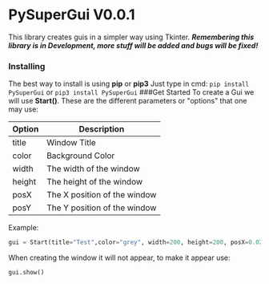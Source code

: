 # PySuperGui V0.0.1
This library creates guis in a simpler way using Tkinter.
***Remembering this library is in Development, more stuff will be added and bugs will be fixed!***
### Installing
The best way to install is using **pip** or **pip3**
Just type in cmd:
`pip install PySuperGui`
or
`pip3 install PySuperGui`
###Get Started
To create a Gui we will use **Start()**. These are the different parameters or "options" that one may use:

| Option  | Description  |
| ------------ | ------------ |
| title  | Window Title  |
| color  | Background Color  |
| width  | The width of the window  |
| height  | The height of the window  |
| posX  | The X position of the window  |
| posY  | The Y position of the window |
Example:
```python
gui = Start(title="Test",color="grey", width=200, height=200, posX=0.025, posY=0.05)
```
When creating the window it will not appear, to make it appear use:
```python
gui.show()
```

